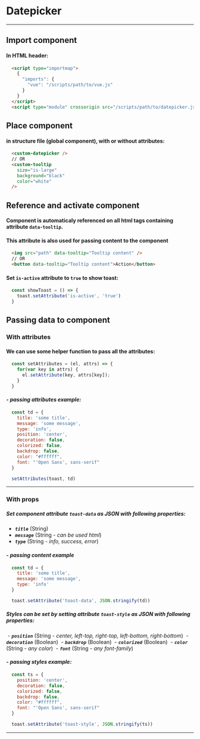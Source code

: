 # Datepicker

<hr>

## Import component
#### In HTML header:
```html
  <script type="importmap">
    {
      "imports": {
        "vue": "/scripts/path/to/vue.js"
      }
    }
  </script>
  <script type="module" crossorigin src="/scripts/path/to/datepicker.js"></script>
```

## Place component
#### in structure file (global component), with or without attributes:
```html
  <custom-datepicker />
  // OR
  <custom-tooltip
    size="is-large"
    background="black"
    color="white"
  />
```
## Reference and activate component
#### Component is automaticaly referenced on all html tags containing attribute `data-tooltip`.
#### This attribute is also used for passing content to the component
```html
  <img src="path" data-tooltip="Tooltip content" />
  // OR
  <button data-tooltip="Tooltip content">Action</button>
```
#### Set `is-active` attribute to `true` to show toast:
```js
  const showToast = () => {
    toast.setAttribute('is-active', 'true')
  }
```
## Passing data to component
### With attributes
#### We can use some helper function to pass all the attributes:
```js
  const setAttributes = (el, attrs) => {
    for(var key in attrs) {
      el.setAttribute(key, attrs[key]);
    }
  }
```
#### - *passing attributes example:*
```js
  const td = {
    title: 'some title',
    message: 'some message',
    type: 'info',
    position: 'center',
    decoration: false,
    colorized: false,
    backdrop: false,
    color: "#ffffff",
    font: "'Open Sans', sans-serif"
  }

  setAttributes(toast, td)
```
<hr>


### With props
#####   Set component attribute `toast-data` as JSON with following properties:
- ***`title`*** (String)
- ***`message`*** (String - *can be used html*)
- ***`type`*** (String - *info, success, error*)

#### - *passing content example*
```js
  const td = {
    title: 'some title',
    message: 'some message',
    type: 'info'
  }

  toast.setAttribute('toast-data', JSON.stringify(td))
```
##### Styles can be set by setting attribute `toast-style` as JSON with following properties:
 - ***`position`*** (String - *center, left-top, right-top, left-bottom, right-bottom*)
 - ***`decoration`*** (Boolean)
 - ***`backdrop`*** (Boolean)
 - ***`colorized`*** (Boolean)
 - ***`color`*** (String - *any color*)
 - ***`font`*** (String - *any font-family*)

#### - ***passing styles example:***
```js
  const ts = {
    position: 'center',
    decoration: false,
    colorized: false,
    backdrop: false,
    color: "#ffffff",
    font: "'Open Sans', sans-serif"
  }

  toast.setAttribute('toast-style', JSON.stringify(ts))
```
<hr>